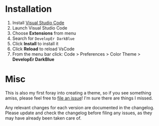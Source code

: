 # Installation

1.  Install [Visual Studio Code](https://code.visualstudio.com/)
2.  Launch Visual Studio Code
3.  Choose **Extensions** from menu
4.  Search for `DevelopEr DarkBlue`
5.  Click **Install** to install it
6.  Click **Reload** to reload VsCode
7.  From the menu bar click: Code > Preferences > Color Theme > **DevelopEr DarkBlue**

# Misc

This is also my first foray into creating a theme, so if you see something amiss, please feel free to [file an issue](https://github.com/DeveloperMahatab/DevelopEr-DarkBlue)! I'm sure there are things I missed.

Any relevant changes for each version are documented in the changelog. Please update and check the changelog before filing any issues, as they may have already been taken care of.
